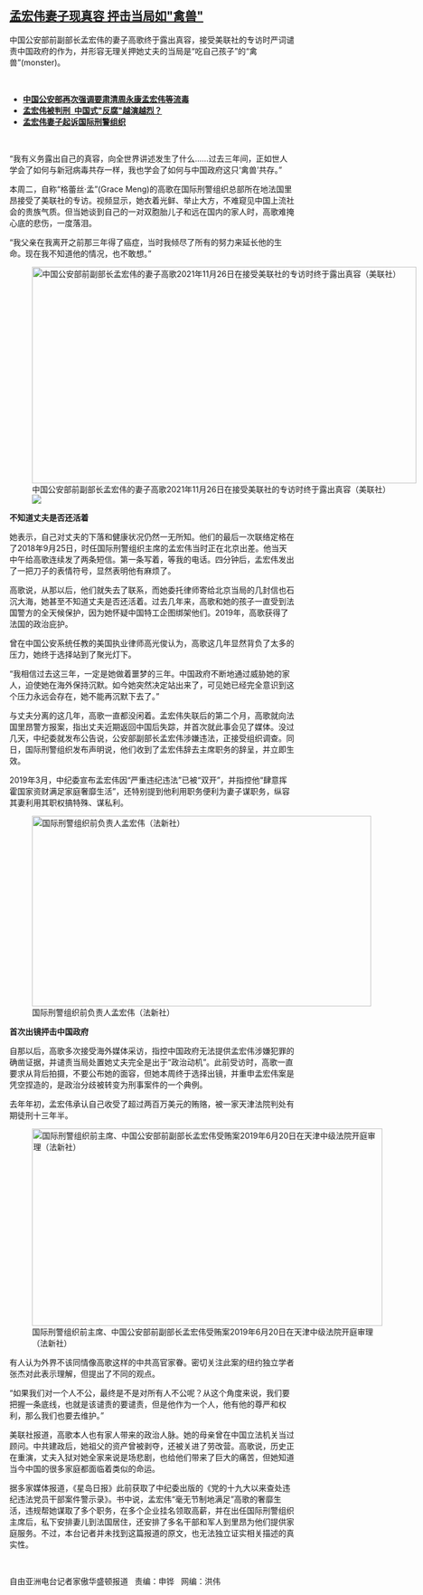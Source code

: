 <!--1637267601000-->
[孟宏伟妻子现真容  抨击当局如"禽兽"](https://www.rfa.org/mandarin/yataibaodao/zhengzhi/hc-11182021100152.html)
------

<p></p><p>中国公安部前副部长孟宏伟的妻子高歌终于露出真容，接受美联社的专访时严词谴责中国政府的作为，并形容无理关押她丈夫的当局是“吃自己孩子”的“禽兽”(monster)<span>。</span></p><p><br/></p><ul><li><a href="https://www.rfa.org/mandarin/Xinwen/5-09042021142301.html"><strong>中国公安部再次强调要肃清周永康孟宏伟等流毒</strong></a></li><li><strong><a href="https://www.rfa.org/mandarin/yataibaodao/zhengzhi/hj-01212020100200.html">孟宏伟被判刑  中国式"反腐"越演越烈？</a></strong></li><li><strong><a href="https://www.rfa.org/mandarin/Xinwen/10-07072019164946.html">孟宏伟妻子起诉国际刑警组织</a></strong></li></ul><p><br/></p><p>“我有义务露出自己的真容，向全世界讲述发生了什么......<span>过去三年间，正如世人学会了如何与新冠病毒共存一样，我也学会了如何与中国政府这只‘禽兽’共存。”</span></p><p>本周二，自称“格蕾丝·孟”(Grace Meng)<span>的高歌在国际刑警组织总部所在地法国里昂接受了美联社的专访。视频显示，她衣着光鲜、举止大方，不难窥见中国上流社会的贵族气质。但当她谈到自己的一对双胞胎儿子和远在国内的家人时，高歌难掩心底的悲伤，一度落泪。</span></p><p>“我父亲在我离开之前那三年得了癌症，当时我倾尽了所有的努力来延长他的生命。现在我不知道他的情况，也不敢想。”</p><p><figure class="image-richtext image-inline captioned" style="width:680px;"><img alt="中国公安部前副部长孟宏伟的妻子高歌2021年11月26日在接受美联社的专访时终于露出真容（美联社）" height="383" src="https://www.rfa.org/mandarin/yataibaodao/zhengzhi/hc-11182021100152.html/hc1118j.jpg/@@images/d199c729-2ff7-4cc3-8609-735d7e85935a.jpeg" title="hc1118j.jpg" width="680"/><figcaption class="image-caption">中国公安部前副部长孟宏伟的妻子高歌2021年11月26日在接受美联社的专访时终于露出真容（美联社）</figcaption><small></small><div id="zoomattribute"><a data-caption="中国公安部前副部长孟宏伟的妻子高歌2021年11月26日在接受美联社的专访时终于露出真容（美联社）" data-fancybox="" href="https://www.rfa.org/mandarin/yataibaodao/zhengzhi/hc-11182021100152.html/hc1118j.jpg" id="single_image" title="中国公安部前副部长孟宏伟的妻子高歌2021年11月26日在接受美联社的专访时终于露出真容（美联社）"><img src="/++plone++rfa-resources/img/icon-zoom.png"/></a></div></figure></p><p><strong>不知道丈夫是否还活着</strong></p><p>她表示，自己对丈夫的下落和健康状况仍然一无所知。他们的最后一次联络定格在了2018<span>年</span>9<span>月</span>25<span>日，时任国际刑警组织主席的孟宏伟当时正在北京出差。他当天中午给高歌连续发了两条短信。第一条写着，等我的电话。四分钟后，孟宏伟发出了一把刀子的表情符号，显然表明他有麻烦了。</span></p><p>高歌说，从那以后，他们就失去了联系，而她委托律师寄给北京当局的几封信也石沉大海，她甚至不知道丈夫是否还活着。过去几年来，高歌和她的孩子一直受到法国警方的全天候保护，因为她怀疑中国特工企图绑架他们。2019<span>年，高歌获得了法国的政治庇护。</span></p><p>曾在中国公安系统任教的美国执业律师高光俊认为，高歌这几年显然背负了太多的压力，她终于选择站到了聚光灯下。</p><p>“我相信过去这三年，一定是她做着噩梦的三年。中国政府不断地通过威胁她的家人，迫使她在海外保持沉默。如今她突然决定站出来了，可见她已经完全意识到这个压力永远会存在，她不能再沉默下去了。”</p><p>与丈夫分离的这几年，高歌一直都没闲着。孟宏伟失联后的第二个月，高歌就向法国里昂警方报案，指出丈夫近期返回中国后失踪，并首次就此事会见了媒体。没过几天，中纪委就发布公告说，公安部副部长孟宏伟涉嫌违法，正接受组织调查。同日，国际刑警组织发布声明说，他们收到了孟宏伟辞去主席职务的辞呈，并立即生效。</p><p>2019<span>年</span>3<span>月，中纪委宣布孟宏伟因“严重违纪违法”已被“双开”，并指控他“肆意挥霍国家资财满足家庭奢靡生活”，还特别提到他利用职务便利为妻子谋职务，纵容其妻利用其职权搞特殊、谋私利。</span></p><p><figure class="image-richtext image-inline captioned" style="width:600px;"><img alt="国际刑警组织前负责人孟宏伟（法新社）" height="337" src="https://www.rfa.org/mandarin/yataibaodao/zhengzhi/hc-11182021100152.html/hc1118a.jpg/@@images/7ba3dcb7-61c1-4529-9286-391303957e14.jpeg" title="hc1118a.jpg" width="600"/><figcaption class="image-caption">国际刑警组织前负责人孟宏伟（法新社）</figcaption><small></small></figure></p><p><strong>首次出镜抨击中国政府</strong></p><p>自那以后，高歌多次接受海外媒体采访，指控中国政府无法提供孟宏伟涉嫌犯罪的确凿证据，并谴责当局处置她丈夫完全是出于“政治动机”。此前受访时，高歌一直要求从背后拍摄，不要公布她的面容，但她本周终于选择出镜，并重申孟宏伟案是凭空捏造的，是政治分歧被转变为刑事案件的一个典例。</p><p>去年年初，孟宏伟承认自己收受了超过两百<span>万美元的贿赂，被一家天津法院判处有期徒刑十三年半。</span></p><p><figure class="image-richtext image-inline captioned" style="width:620px;"><img alt="国际刑警组织前主席、中国公安部前副部长孟宏伟受贿案2019年6月20日在天津中级法院开庭审理（法新社）" height="349" src="https://www.rfa.org/mandarin/yataibaodao/zhengzhi/hc-11182021100152.html/hc1118b.jpg/@@images/ef3c5db2-7c7d-4588-8962-4947237af612.jpeg" title="hc1118b.jpg" width="620"/><figcaption class="image-caption">国际刑警组织前主席、中国公安部前副部长孟宏伟受贿案2019年6月20日在天津中级法院开庭审理（法新社）</figcaption><small></small></figure></p><p>有人认为外界不该同情像高歌这样的中共高官家眷。密切关注此案的纽约独立学者张杰对此表示理解，但提出了不同的观点。</p><p>“如果我们对一个人不公，最终是不是对所有人不公呢？从这个角度来说，我们要把握一条底线，也就是该谴责的要谴责，但是他作为一个人，他有他的尊严和权利，那么我们也要去维护。”</p><p>美联社报道，高歌本人也有家人带来的政治人脉。她的母亲曾在中国立法机关当过顾问。中共建政后，她祖父的资产曾被剥夺，还被关进了劳改营。高歌说，历史正在重演，丈夫入狱对她全家来说是场悲剧，也给他们带来了巨大的痛苦，但她知道当今中国的很多家庭都面临着类似的命运。</p><p>据多家媒体报道，《星岛日报》此前获取了中纪委出版的《党的十九大以来查处违纪违法党员干部案件警示录》。书中说，孟宏伟“毫无节制地满足”高歌的奢靡生活，违规帮她谋取了多个职务，在多个企业挂名领取高薪，并在出任国际刑警组织主席后，私下安排妻儿到法国居住，还安排了多名干部和军人到里昂为他们提供家庭服务。不过，本台记者并未找到这篇报道的原文，也无法独立证实相关描述的真实性。</p><p><br/></p><p>自由亚洲电台记者家傲华盛顿报道   责编：申铧   网编：洪伟</p>
